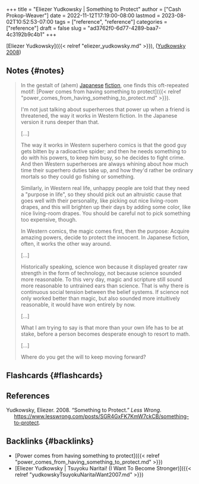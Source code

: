 +++
title = "Eliezer Yudkowsky | Something to Protect"
author = ["Cash Prokop-Weaver"]
date = 2022-11-12T17:19:00-08:00
lastmod = 2023-08-02T10:52:53-07:00
tags = ["reference", "reference"]
categories = ["reference"]
draft = false
slug = "ad3762f0-6d77-4289-baa7-4c3192b9c4b1"
+++

[Eliezer Yudkowsky]({{< relref "eliezer_yudkowsky.md" >}}), (<a href="#citeproc_bib_item_1">Yudkowsky 2008</a>)


## Notes {#notes}

> In the gestalt of (ahem) [Japanese](https://www.lesswrong.com/lw/m7/zen_and_the_art_of_rationality/) [fiction](https://www.lesswrong.com/lw/k9/the_logical_fallacy_of_generalization_from/), one finds this oft-repeated motif: [Power comes from having something to protect]({{< relref "power_comes_from_having_something_to_protect.md" >}}).
>
> I'm not just talking about superheroes that power up when a friend is threatened, the way it works in Western fiction. In the Japanese version it runs deeper than that.
>
> [...]
>
> The way it works in Western superhero comics is that the good guy gets bitten by a radioactive spider; and then he needs something to do with his powers, to keep him busy, so he decides to fight crime.  And then Western superheroes are always whining about how much time their superhero duties take up, and how they'd rather be ordinary mortals so they could go fishing or something.
>
> Similarly, in Western real life, unhappy people are told that they need a "purpose in life", so they should pick out an altruistic cause that goes well with their personality, like picking out nice living-room drapes, and this will brighten up their days by adding some color, like nice living-room drapes.  You should be careful not to pick something too expensive, though.
>
> In Western comics, the magic comes first, then the purpose:  Acquire amazing powers, decide to protect the innocent.  In Japanese fiction, often, it works the other way around.
>
> [...]
>
> Historically speaking, science won because it displayed greater raw strength in the form of technology, not because science sounded more reasonable.  To this very day, magic and scripture still sound more reasonable to untrained ears than science.  That is why there is continuous social tension between the belief systems.  If science not only worked better than magic, but also sounded more intuitively reasonable, it would have won entirely by now.
>
> [...]
>
> What I am trying to say is that more than your own life has to be at stake, before a person becomes desperate enough to resort to math.
>
> [...]
>
> Where do you get the will to keep moving forward?


## Flashcards {#flashcards}

## References

<style>.csl-entry{text-indent: -1.5em; margin-left: 1.5em;}</style><div class="csl-bib-body">
  <div class="csl-entry"><a id="citeproc_bib_item_1"></a>Yudkowsky, Eliezer. 2008. “Something to Protect.” <i>Less Wrong</i>. <a href="https://www.lesswrong.com/posts/SGR4GxFK7KmW7ckCB/something-to-protect">https://www.lesswrong.com/posts/SGR4GxFK7KmW7ckCB/something-to-protect</a>.</div>
</div>


## Backlinks {#backlinks}

-   [Power comes from having something to protect]({{< relref "power_comes_from_having_something_to_protect.md" >}})
-   [Eliezer Yudkowsky | Tsuyoku Naritai! (I Want To Become Stronger)]({{< relref "yudkowskyTsuyokuNaritaiWant2007.md" >}})
